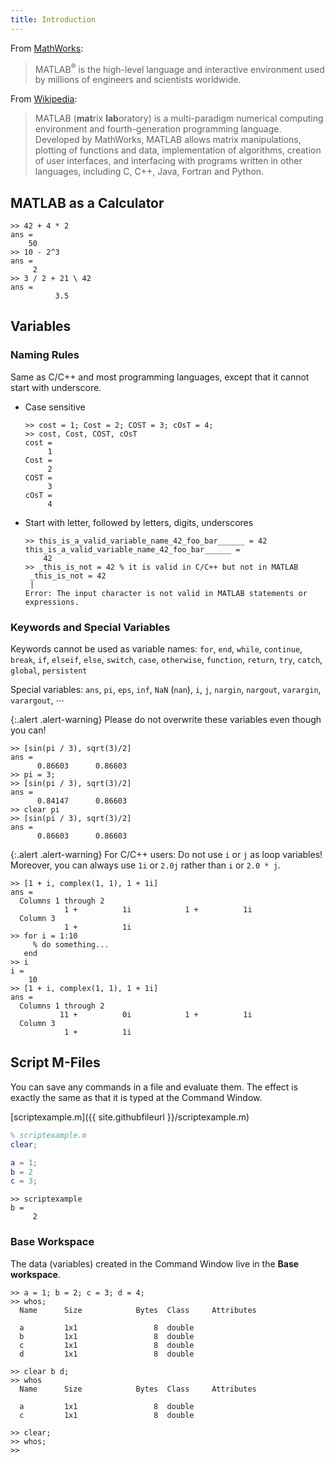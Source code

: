 ```yaml
---
title: Introduction
---
```

From [MathWorks](http://www.mathworks.com/products/matlab/):

> MATLAB<sup>®</sup> is the high-level language and interactive environment used by millions of engineers and scientists worldwide.

From [Wikipedia](http://en.wikipedia.org/wiki/MATLAB):

> MATLAB (**mat**rix **lab**oratory) is a multi-paradigm numerical computing environment and fourth-generation programming language. Developed by MathWorks, MATLAB allows matrix manipulations, plotting of functions and data, implementation of algorithms, creation of user interfaces, and interfacing with programs written in other languages, including C, C++, Java, Fortran and Python.

## MATLAB as a Calculator

~~~plain
>> 42 + 4 * 2
ans =
    50
>> 10 - 2^3
ans =
     2
>> 3 / 2 + 21 \ 42
ans =
          3.5
~~~

## Variables

### Naming Rules

Same as C/C++ and most programming languages, except that it cannot start with underscore.

- Case sensitive

  ~~~plain
  >> cost = 1; Cost = 2; COST = 3; cOsT = 4;
  >> cost, Cost, COST, cOsT
  cost =
       1
  Cost =
       2
  COST =
       3
  cOsT =
       4
  ~~~

- Start with letter, followed by letters, digits, underscores
    
  ~~~plain
  >> this_is_a_valid_variable_name_42_foo_bar______ = 42
  this_is_a_valid_variable_name_42_foo_bar______ =
      42
  >> _this_is_not = 42 % it is valid in C/C++ but not in MATLAB
   _this_is_not = 42
   |
  Error: The input character is not valid in MATLAB statements or expressions.
  ~~~

### Keywords and Special Variables

Keywords cannot be used as variable names: `for`, `end`, `while`, `continue`, `break`, `if`, `elseif`, `else`, `switch`, `case`, `otherwise`, `function`, `return`, `try`, `catch`, `global`, `persistent`

Special variables: `ans`, `pi`, `eps`, `inf`, `NaN` (`nan`), `i`, `j`, `nargin`, `nargout`, `varargin`, `varargout`, ⋯

{:.alert .alert-warning}
Please do not overwrite these variables even though you can!

~~~plain
>> [sin(pi / 3), sqrt(3)/2]
ans =
      0.86603      0.86603
>> pi = 3;
>> [sin(pi / 3), sqrt(3)/2]
ans =
      0.84147      0.86603
>> clear pi
>> [sin(pi / 3), sqrt(3)/2]
ans =
      0.86603      0.86603
~~~

{:.alert .alert-warning}
For C/C++ users: Do not use `i` or `j` as loop variables!
Moreover, you can always use `1i` or `2.0j` rather than `i` or `2.0 * j`.

~~~plain
>> [1 + i, complex(1, 1), 1 + 1i]
ans =
  Columns 1 through 2
            1 +          1i            1 +          1i
  Column 3
            1 +          1i
>> for i = 1:10
     % do something...
   end
>> i
i =
    10
>> [1 + i, complex(1, 1), 1 + 1i]
ans =
  Columns 1 through 2
           11 +          0i            1 +          1i
  Column 3
            1 +          1i
~~~


## Script M-Files

You can save any commands in a file and evaluate them.
The effect is exactly the same as that it is typed at the Command Window.

[scriptexample.m]({{ site.githubfileurl }}/scriptexample.m)

~~~matlab
% scriptexample.m
clear;

a = 1;
b = 2
c = 3;
~~~

~~~plain
>> scriptexample
b =
     2
~~~

### Base Workspace

The data (variables) created in the Command Window live in the **Base workspace**.

~~~plain
>> a = 1; b = 2; c = 3; d = 4;
>> whos;
  Name      Size            Bytes  Class     Attributes

  a         1x1                 8  double              
  b         1x1                 8  double              
  c         1x1                 8  double              
  d         1x1                 8  double              

>> clear b d;
>> whos
  Name      Size            Bytes  Class     Attributes

  a         1x1                 8  double              
  c         1x1                 8  double              

>> clear;
>> whos;
>> 
~~~
